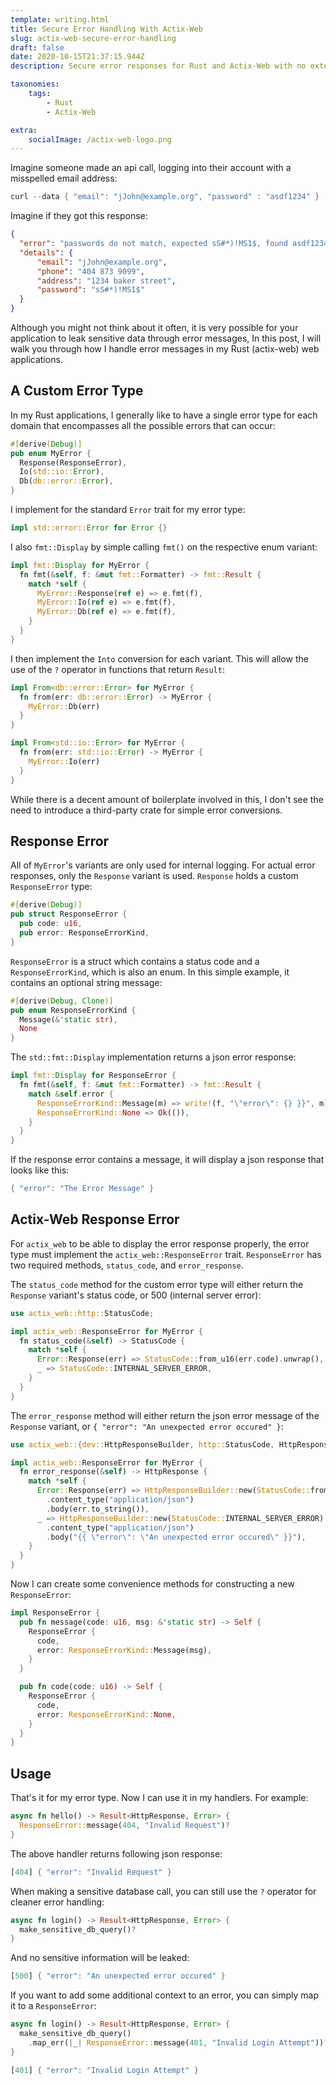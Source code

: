 ```yaml
---
template: writing.html
title: Secure Error Handling With Actix-Web
slug: actix-web-secure-error-handling
draft: false
date: 2020-10-15T21:37:15.944Z
description: Secure error responses for Rust and Actix-Web with no external crates.

taxonomies:
    tags:
        - Rust
        - Actix-Web

extra:
    socialImage: /actix-web-logo.png
---
```

Imagine someone made an api call, logging into their account with a misspelled email address:

```rust
curl --data { "email": "jJohn@example.org", "password" : "asdf1234" }
```

Imagine if they got this response:

```json
{ 
  "error": "passwords do not match, expected sS#*)!MS1$, found asdf1234",
  "details": {
      "email": "jJohn@example.org",
      "phone": "404 873 9099",
      "address": "1234 baker street",
      "password": "sS#*)!MS1$"
  }
}
```

Although you might not think about it often, it is very possible for your application to leak sensitive data through error messages, In this post, I will walk you through how I handle error messages in my Rust (actix-web) web applications.

## A Custom Error Type

In my Rust applications, I generally like to have a single error type for each domain that encompasses all the possible errors that can occur:

```rust
#[derive(Debug)]
pub enum MyError {
  Response(ResponseError),
  Io(std::io::Error),
  Db(db::error::Error),
}
```

I implement for the standard `Error` trait for my error type:

```rust
impl std::error::Error for Error {}
```

I also `fmt::Display` by simple calling `fmt()` on the respective enum variant:

```rust
impl fmt::Display for MyError {
  fn fmt(&self, f: &mut fmt::Formatter) -> fmt::Result {
    match *self {
      MyError::Response(ref e) => e.fmt(f),
      MyError::Io(ref e) => e.fmt(f),
      MyError::Db(ref e) => e.fmt(f),
    }
  }
}
```

I then implement the `Into` conversion for each variant. This will allow the use of the `?` operator in functions that return `Result`:

```rust
impl From<db::error::Error> for MyError {
  fn from(err: db::error::Error) -> MyError {
    MyError::Db(err)
  }
}

impl From<std::io::Error> for MyError {
  fn from(err: std::io::Error) -> MyError {
    MyError::Io(err)
  }
}
```

While there is a decent amount of boilerplate involved in this, I don't see the need to introduce a third-party crate for simple error conversions.

## Response Error

All of `MyError`'s variants are only used for internal logging. For actual error responses, only the `Response` variant is used. `Response` holds a custom `ResponseError` type:

```rust
#[derive(Debug)]
pub struct ResponseError {
  pub code: u16,
  pub error: ResponseErrorKind,
}
```

`ResponseError` is a struct which contains a status code and a `ResponseErrorKind`, which is also an enum. In this simple example, it contains an optional string message:

```rust
#[derive(Debug, Clone)]
pub enum ResponseErrorKind {
  Message(&'static str),
  None
}
```

The `std::fmt::Display` implementation returns a json error response:

```rust
impl fmt::Display for ResponseError {
  fn fmt(&self, f: &mut fmt::Formatter) -> fmt::Result {
    match &self.error {
      ResponseErrorKind::Message(m) => write!(f, "\"error\": {} }}", m),
      ResponseErrorKind::None => Ok(()),
    }
  }
}
```

If the response error contains a message, it will display a json response that looks like this:

```rust
{ "error": "The Error Message" }
```

## Actix-Web Response Error

For `actix_web` to be able to display the error response properly, the error type must implement the `actix_web::ResponseError` trait. `ResponseError` has two required methods, `status_code`, and `error_response`. 

The `status_code` method for the custom error type will either return the `Response` variant's status code, or 500 (internal server error):

```rust
use actix_web::http::StatusCode;

impl actix_web::ResponseError for MyError {
  fn status_code(&self) -> StatusCode {
    match *self {
      Error::Response(err) => StatusCode::from_u16(err.code).unwrap(),
      _ => StatusCode::INTERNAL_SERVER_ERROR,
    }
  }
}
```

The `error_response` method will either return the json error message of the `Response` variant, or `{ "error": "An unexpected error occured" }`:

```rust
use actix_web::{dev::HttpResponseBuilder, http::StatusCode, HttpResponse};

impl actix_web::ResponseError for MyError {
  fn error_response(&self) -> HttpResponse {
    match *self {
      Error::Response(err) => HttpResponseBuilder::new(StatusCode::from_u16(err.code).unwrap())
        .content_type("application/json")
        .body(err.to_string()),
      _ => HttpResponseBuilder::new(StatusCode::INTERNAL_SERVER_ERROR)
        .content_type("application/json")
        .body("{{ \"error\": \"An unexpected error occured\" }}"),
    }
  }
}
```

Now I can create some convenience methods for constructing a new `ResponseError`:

```rust
impl ResponseError {
  pub fn message(code: u16, msg: &'static str) -> Self {
    ResponseError {
      code,
      error: ResponseErrorKind::Message(msg),
    }
  }

  pub fn code(code: u16) -> Self {
    ResponseError {
      code,
      error: ResponseErrorKind::None,
    }
  }
}
```

## Usage

That's it for my error type. Now I can use it in my handlers. For example:

```rust
async fn hello() -> Result<HttpResponse, Error> {
  ResponseError::message(404, "Invalid Request")?
}
```

The above handler returns following json response:

```rust
[404] { "error": "Invalid Request" }
```

When making a sensitive database call, you can still use the `?` operator for cleaner error handling:

```rust
async fn login() -> Result<HttpResponse, Error> {
  make_sensitive_db_query()?
}
```

And no sensitive information will be leaked:

```rust
[500] { "error": "An unexpected error occured" }
```

If you want to add some additional context to an error, you can simply map it to a `ResponseError`:

```rust
async fn login() -> Result<HttpResponse, Error> {
  make_sensitive_db_query()
    .map_err(|_| ResponseError::message(401, "Invalid Login Attempt"))?
}
```

```rust
[401] { "error": "Invalid Login Attempt" }
```
